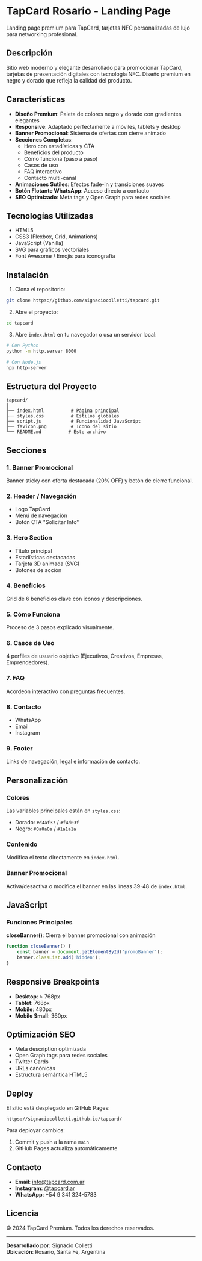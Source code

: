# TapCard Rosario - Landing Page

Landing page premium para TapCard, tarjetas NFC personalizadas de lujo para networking profesional.

## Descripción


Sitio web moderno y elegante desarrollado para promocionar TapCard, tarjetas de presentación digitales con tecnología NFC. Diseño premium en negro y dorado que refleja la calidad del producto.

## Características

- **Diseño Premium**: Paleta de colores negro y dorado con gradientes elegantes
- **Responsive**: Adaptado perfectamente a móviles, tablets y desktop
- **Banner Promocional**: Sistema de ofertas con cierre animado
- **Secciones Completas**:
  - Hero con estadísticas y CTA
  - Beneficios del producto
  - Cómo funciona (paso a paso)
  - Casos de uso
  - FAQ interactivo
  - Contacto multi-canal
- **Animaciones Sutiles**: Efectos fade-in y transiciones suaves
- **Botón Flotante WhatsApp**: Acceso directo a contacto
- **SEO Optimizado**: Meta tags y Open Graph para redes sociales

## Tecnologías Utilizadas

- HTML5
- CSS3 (Flexbox, Grid, Animations)
- JavaScript (Vanilla)
- SVG para gráficos vectoriales
- Font Awesome / Emojis para iconografía

## Instalación

1. Clona el repositorio:
```bash
git clone https://github.com/signaciocolletti/tapcard.git
```

2. Abre el proyecto:
```bash
cd tapcard
```

3. Abre `index.html` en tu navegador o usa un servidor local:
```bash
# Con Python
python -m http.server 8000

# Con Node.js
npx http-server
```

## Estructura del Proyecto

```
tapcard/
│
├── index.html          # Página principal
├── styles.css          # Estilos globales
├── script.js           # Funcionalidad JavaScript
├── favicon.png         # Icono del sitio
└── README.md          # Este archivo
```

## Secciones

### 1. Banner Promocional
Banner sticky con oferta destacada (20% OFF) y botón de cierre funcional.

### 2. Header / Navegación
- Logo TapCard
- Menú de navegación
- Botón CTA "Solicitar Info"

### 3. Hero Section
- Título principal
- Estadísticas destacadas
- Tarjeta 3D animada (SVG)
- Botones de acción

### 4. Beneficios
Grid de 6 beneficios clave con iconos y descripciones.

### 5. Cómo Funciona
Proceso de 3 pasos explicado visualmente.

### 6. Casos de Uso
4 perfiles de usuario objetivo (Ejecutivos, Creativos, Empresas, Emprendedores).

### 7. FAQ
Acordeón interactivo con preguntas frecuentes.

### 8. Contacto
- WhatsApp
- Email
- Instagram

### 9. Footer
Links de navegación, legal e información de contacto.

## Personalización

### Colores
Las variables principales están en `styles.css`:
- Dorado: `#d4af37` / `#f4d03f`
- Negro: `#0a0a0a` / `#1a1a1a`

### Contenido
Modifica el texto directamente en `index.html`.

### Banner Promocional
Activa/desactiva o modifica el banner en las líneas 39-48 de `index.html`.

## JavaScript

### Funciones Principales

**closeBanner()**: Cierra el banner promocional con animación
```javascript
function closeBanner() {
    const banner = document.getElementById('promoBanner');
    banner.classList.add('hidden');
}
```

## Responsive Breakpoints

- **Desktop**: > 768px
- **Tablet**: 768px
- **Mobile**: 480px
- **Mobile Small**: 360px

## Optimización SEO

- Meta description optimizada
- Open Graph tags para redes sociales
- Twitter Cards
- URLs canónicas
- Estructura semántica HTML5

## Deploy

El sitio está desplegado en GitHub Pages:
```
https://signaciocolletti.github.io/tapcard/
```

Para deployar cambios:
1. Commit y push a la rama `main`
2. GitHub Pages actualiza automáticamente

## Contacto

- **Email**: info@tapcard.com.ar
- **Instagram**: [@tapcard.ar](https://instagram.com/tapcardrosario)
- **WhatsApp**: +54 9 341 324-5783

## Licencia

© 2024 TapCard Premium. Todos los derechos reservados.

---

**Desarrollado por**: Signacio Colletti  
**Ubicación**: Rosario, Santa Fe, Argentina
